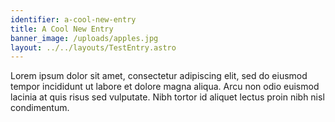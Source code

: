 ```yaml
---
identifier: a-cool-new-entry
title: A Cool New Entry
banner_image: /uploads/apples.jpg
layout: ../../layouts/TestEntry.astro
---
```

Lorem ipsum dolor sit amet, consectetur adipiscing elit, sed do eiusmod tempor incididunt ut labore et dolore magna aliqua. Arcu non odio euismod lacinia at quis risus sed vulputate. Nibh tortor id aliquet lectus proin nibh nisl condimentum.